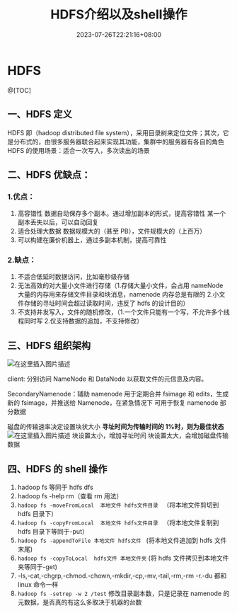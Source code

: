 ﻿---
title: "HDFS介绍以及shell操作"
date: 2023-07-26T22:21:16+08:00
draft: false
---

# HDFS

@[TOC]

## 一、HDFS 定义

HDFS 即（hadoop distributed file system），采用目录树来定位文件；其次，它是分布式的，由很多服务器联合起来实现其功能，集群中的服务器有各自的角色
HDFS 的使用场景：适合一次写入，多次读出的场景

## 二、HDFS 优缺点：

### 1.优点：

1.  高容错性 数据自动保存多个副本。通过增加副本的形式，提高容错性 某一个副本丢失以后，可以自动回复
2.  适合处理大数据 数据规模大的（甚至 PB），文件规模大的（上百万）
3.  可以构建在廉价机器上，通过多副本机制，提高可靠性

### 2.缺点：

1.  不适合低延时数据访问，比如毫秒级存储
2.  无法高效的对大量小文件进行存储（1.存储大量小文件，会占用 nameNode 大量的内存用来存储文件目录和块消息，namenode 内存总是有限的 2.小文件存储的寻址时间会超过读取时间，违反了 hdfs 的设计目的）
3.  不支持并发写入，文件的随机修改，（1.一个文件只能有一个写，不允许多个线程同时写 2.仅支持数据的追加，不支持修改）

## 三、HDFS 组织架构

![在这里插入图片描述](https://img-blog.csdnimg.cn/7b0d2fd1aaf9460283577efa4c5cd1e1.png)

client: 分别访问 NameNode 和 DataNode 以获取文件的元信息及内容。

SecondaryNamenode：辅助 namenode 用于定期合并 fsimage 和 edits，生成新的 fsimage，并推送给 Namenode，在紧急情况下 可用于恢复 namenode 部分数据

磁盘的传输速率决定设置块状大小
**寻址时间为传输时间的 1%时，则为最佳状态**
![在这里插入图片描述](https://img-blog.csdnimg.cn/a38e24b3c5794789a7393ed57d34deef.png)
块设置太小，增加寻址时间
块设置太大，会增加磁盘传输数据

## 四、HDFS 的 shell 操作

1.  hadoop fs 等同于 hdfs dfs
2.  hadoop fs -help rm（查看 rm 用法）
3.  `hadoop fs -moveFromLocal  本地文件 hdfs文件目录 ` （将本地文件剪切到 hdfs 目录下）
4.  `hadoop fs -copyFromLocal  本地文件 hdfs文件目录 ` （将本地文件复制到 hdfs 目录下等同于-put）
5.  `hadoop fs -appendToFile 本地文件 hdfs文件 ` (将本地文件追加到 hdfs 文件末尾)
6.  `hadoop fs -copyToLocal  hdfs文件 本地文件夹` (将 hdfs 文件拷贝到本地文件夹等同于-get)
7.  -ls,-cat,-chgrp,-chmod.-chown,-mkdir,-cp,-mv,-tail,-rm,-rm -r.-du 都和 linux 命令一样
8.  `hadoop fs -setrep -w 2 /test` 修改目录副本数，只是记录在 namenode 的元数据，是否真的有这么多取决于机器的台数
